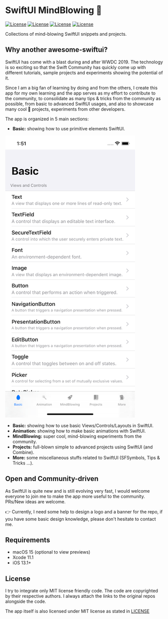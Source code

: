 # SwiftUI MindBlowing 🤯

[![License](https://img.shields.io/badge/License-MIT-green.svg)](https://opensource.org/licenses/MIT)
[![License](https://img.shields.io/badge/Swift-5.1-blue.svg)](https://opensource.org/licenses/MIT)
[![License](https://img.shields.io/badge/Xcode-11-blue.svg)](https://opensource.org/licenses/MIT)
[![License](https://img.shields.io/badge/platforms-iOSv|%20tvOS%20|%20macOS%20|%20watchOS%20-blue.svg)](https://opensource.org/licenses/MIT)

Collections of mind-blowing SwiftUI snippets and projects.

## Why another awesome-swiftui?

SwiftUI has come with a blast during and after WWDC 2019. The technology is so exciting so that the Swift Community has quickly come up with different tutorials, sample projects and experiments showing the potential of it.

Since I am a big fan of learning by doing and from the others, I create this app for my own learning and the app serves as my effort to contribute to the community, to consolidate as many tips & tricks from the community as possible, from basic to advanced SwiftUI usages, and also to showcase many cool 🤯 projects, experiments from other developers.

The app is organized in 5 main sections:

* **Basic:** showing how to use primitive elements SwiftUI.

![Screenshot](./Docs/images/screenshot1.png)

* **Basic:** showing how to use basic Views/Controls/Layouts in SwiftUI.
* **Animation:** showing how to make basic animations with SwiftUI.
* **MindBlowing:** super cool, mind-blowing experiments from the community. 
* **Projects:** full-blown simple to advanced projects using SwiftUI (and Combine).
* **More:** some miscellaneous stuffs related to SwiftUI (SFSymbols, Tips & Tricks ...).

## Open and Community-driven

As SwiftUI is quite new and is still evolving very fast, I would welcome everyone to join me to make the app more useful to the community. PRs/New ideas are welcome. 

👉 Currently, I need some help to design a logo and a banner for the repo, if you have some basic design knowledge, please don't hesitate to contact me.

## Requirements

- macOS 15 (optional to view previews)
- Xcode 11.1
- iOS 13.1+


## License

I try to integrate only MIT license friendly code. The code are copyrighted by their respective authors. I always attach the links to the original repos alongside the code.

The app itself is also licensed under MIT license as stated in [LICENSE](LICENSE) 
